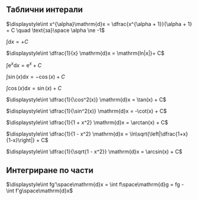 ## Таблични интерали

$\displaystyle\int x^{\alpha}\mathrm{d}x = \dfrac{x^{\alpha + 1}}{\alpha + 1} + C \quad \text{за}\space \alpha \ne -1$

$\displaystyle\int \mathrm{d}x = + C$

$\displaystyle\int \dfrac{1}{x} \mathrm{d}x = \mathrm{ln|x|}+ C$

$\displaystyle\int \mathrm{e}^x \mathrm{d}x = \mathrm{e}^x + C$

$\displaystyle\int \sin(x) \mathrm{d}x = -\cos(x) + C$

$\displaystyle\int \cos(x) \mathrm{d}x = \sin(x) + C$

$\displaystyle\int \dfrac{1}{\cos^2(x)} \mathrm{d}x = \tan(x) + C$

$\displaystyle\int \dfrac{1}{\sin^2(x)} \mathrm{d}x = -\cot(x) + C$

$\displaystyle\int \dfrac{1}{1 + x^2} \mathrm{d}x = \arctan(x) + C$

$\displaystyle\int \dfrac{1}{1 - x^2} \mathrm{d}x = \ln\sqrt{\left|\dfrac{1+x}{1-x}\right|} + C$

$\displaystyle\int \dfrac{1}{\sqrt{1 - x^2}} \mathrm{d}x = \arcsin(x) + C$

## Интегриране по части

$\displaystyle\int fg'\space\mathrm{d}x = \int f\space\mathrm{d}g = fg - \int f'g\space\mathrm{d}x$
